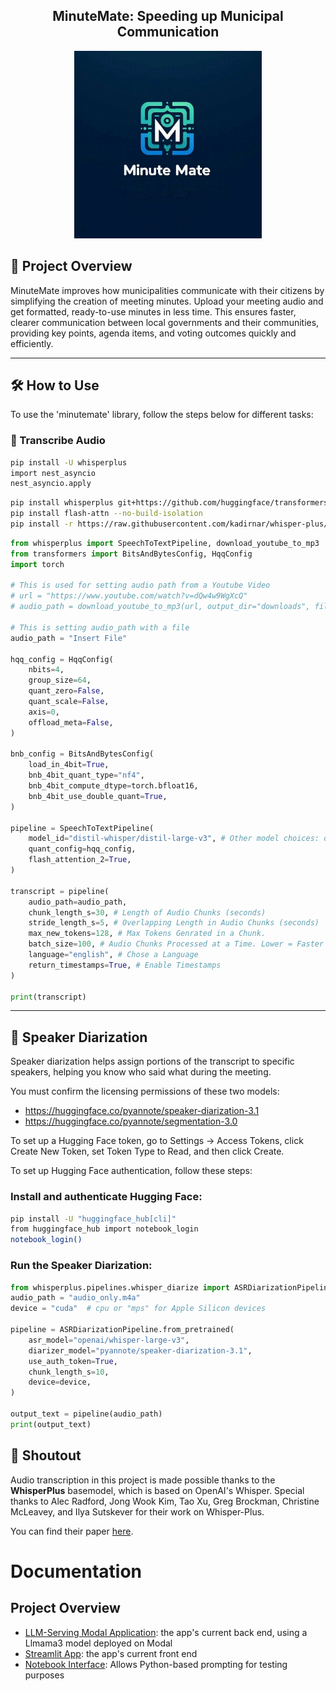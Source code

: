 <div align="center">
<h2>
    MinuteMate: Speeding up Municipal Communication
</h2>
<img width="300" alt="teaser" src="assets\Fun_Logo.jpg">
</div>

## 📄 Project Overview
MinuteMate improves how municipalities communicate with their citizens by simplifying the creation of meeting minutes. Upload your meeting audio and get formatted, ready-to-use minutes in less time. This ensures faster, clearer communication between local governments and their communities, providing key points, agenda items, and voting outcomes quickly and efficiently.

---

## 🛠️ How to Use

To use the 'minutemate' library, follow the steps below for different tasks:

### 📝 Transcribe Audio

```bash
pip install -U whisperplus
import nest_asyncio 
nest_asyncio.apply
```
```bash
pip install whisperplus git+https://github.com/huggingface/transformers
pip install flash-attn --no-build-isolation
pip install -r https://raw.githubusercontent.com/kadirnar/whisper-plus/main/requirements/speaker_diarization.txt
```

```python
from whisperplus import SpeechToTextPipeline, download_youtube_to_mp3
from transformers import BitsAndBytesConfig, HqqConfig
import torch

# This is used for setting audio path from a Youtube Video
# url = "https://www.youtube.com/watch?v=dQw4w9WgXcQ"
# audio_path = download_youtube_to_mp3(url, output_dir="downloads", filename="test")

# This is setting audio_path with a file
audio_path = "Insert File"

hqq_config = HqqConfig(
    nbits=4,
    group_size=64,
    quant_zero=False,
    quant_scale=False,
    axis=0,
    offload_meta=False,
)

bnb_config = BitsAndBytesConfig(
    load_in_4bit=True,
    bnb_4bit_quant_type="nf4",
    bnb_4bit_compute_dtype=torch.bfloat16,
    bnb_4bit_use_double_quant=True,
)

pipeline = SpeechToTextPipeline(
    model_id="distil-whisper/distil-large-v3", # Other model choices: openai/whisper-tiny, openai/whisper-small, openai/whisper-medium, openai/whisper-large-v2
    quant_config=hqq_config,
    flash_attention_2=True,
)

transcript = pipeline(
    audio_path=audio_path,
    chunk_length_s=30, # Length of Audio Chunks (seconds)
    stride_length_s=5, # Overlapping Length in Audio Chunks (seconds)
    max_new_tokens=128, # Max Tokens Genrated in a Chunk.
    batch_size=100, # Audio Chunks Processed at a Time. Lower = Faster
    language="english", # Chose a Language
    return_timestamps=True, # Enable Timestamps
)

print(transcript)
```

---

## 💬 Speaker Diarization

Speaker diarization helps assign portions of the transcript to specific speakers, helping you know who said what during the meeting.

You must confirm the licensing permissions of these two models:

- https://huggingface.co/pyannote/speaker-diarization-3.1
- https://huggingface.co/pyannote/segmentation-3.0

To set up a Hugging Face token, go to Settings -> Access Tokens, click Create New Token, set Token Type to Read, and then click Create.

To set up Hugging Face authentication, follow these steps:

### Install and authenticate Hugging Face:

```bash
pip install -U "huggingface_hub[cli]"
from huggingface_hub import notebook_login
notebook_login()
```

### Run the Speaker Diarization:

```python
from whisperplus.pipelines.whisper_diarize import ASRDiarizationPipeline
audio_path = "audio_only.m4a"
device = "cuda"  # cpu or "mps" for Apple Silicon devices

pipeline = ASRDiarizationPipeline.from_pretrained(
    asr_model="openai/whisper-large-v3",
    diarizer_model="pyannote/speaker-diarization-3.1",
    use_auth_token=True,
    chunk_length_s=10,
    device=device,
)

output_text = pipeline(audio_path)
print(output_text)
```

## 🤗 Shoutout

Audio transcription in this project is made possible thanks to the **WhisperPlus** basemodel, which is based on OpenAI's Whisper. Special thanks to Alec Radford, Jong Wook Kim, Tao Xu, Greg Brockman, Christine McLeavey, and Ilya Sutskever for their work on Whisper-Plus.

You can find their paper [here](https://arxiv.org/abs/2212.04356).

# Documentation

## Project Overview
* [LLM-Serving Modal Application](/llama_src/Llama3_modal_serving.md): the app's current back end, using a Llmama3 model deployed on Modal
* [Streamlit App](/streamlit_src/Streamlit_serving.md): the app's current front end
* [Notebook Interface](/notebooks/prompting_with_modal.ipynb): Allows Python-based prompting for testing purposes



